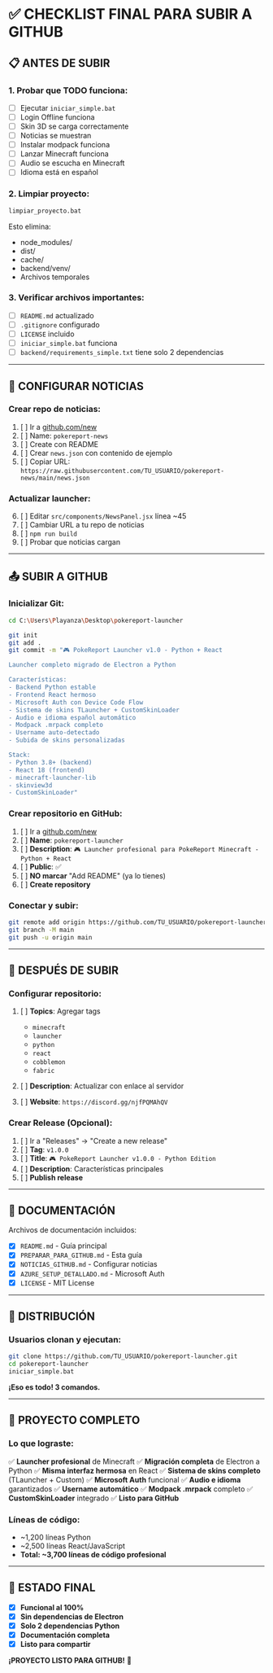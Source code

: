 # ✅ CHECKLIST FINAL PARA SUBIR A GITHUB

## 📋 **ANTES DE SUBIR**

### **1. Probar que TODO funciona:**

- [ ] Ejecutar `iniciar_simple.bat`
- [ ] Login Offline funciona
- [ ] Skin 3D se carga correctamente
- [ ] Noticias se muestran
- [ ] Instalar modpack funciona
- [ ] Lanzar Minecraft funciona
- [ ] Audio se escucha en Minecraft
- [ ] Idioma está en español

### **2. Limpiar proyecto:**

```bash
limpiar_proyecto.bat
```

Esto elimina:
- node_modules/
- dist/
- cache/
- backend/venv/
- Archivos temporales

### **3. Verificar archivos importantes:**

- [ ] `README.md` actualizado
- [ ] `.gitignore` configurado
- [ ] `LICENSE` incluido
- [ ] `iniciar_simple.bat` funciona
- [ ] `backend/requirements_simple.txt` tiene solo 2 dependencias

---

## 📰 **CONFIGURAR NOTICIAS**

### **Crear repo de noticias:**

1. [ ] Ir a [github.com/new](https://github.com/new)
2. [ ] Name: `pokereport-news`
3. [ ] Create con README
4. [ ] Crear `news.json` con contenido de ejemplo
5. [ ] Copiar URL: `https://raw.githubusercontent.com/TU_USUARIO/pokereport-news/main/news.json`

### **Actualizar launcher:**

6. [ ] Editar `src/components/NewsPanel.jsx` línea ~45
7. [ ] Cambiar URL a tu repo de noticias
8. [ ] `npm run build`
9. [ ] Probar que noticias cargan

---

## 📤 **SUBIR A GITHUB**

### **Inicializar Git:**

```bash
cd C:\Users\Playanza\Desktop\pokereport-launcher

git init
git add .
git commit -m "🎮 PokeReport Launcher v1.0 - Python + React

Launcher completo migrado de Electron a Python

Características:
- Backend Python estable
- Frontend React hermoso
- Microsoft Auth con Device Code Flow
- Sistema de skins TLauncher + CustomSkinLoader
- Audio e idioma español automático
- Modpack .mrpack completo
- Username auto-detectado
- Subida de skins personalizadas

Stack:
- Python 3.8+ (backend)
- React 18 (frontend)
- minecraft-launcher-lib
- skinview3d
- CustomSkinLoader"
```

### **Crear repositorio en GitHub:**

1. [ ] Ir a [github.com/new](https://github.com/new)
2. [ ] **Name**: `pokereport-launcher`
3. [ ] **Description**: `🎮 Launcher profesional para PokeReport Minecraft - Python + React`
4. [ ] **Public**: ✅
5. [ ] **NO marcar** "Add README" (ya lo tienes)
6. [ ] **Create repository**

### **Conectar y subir:**

```bash
git remote add origin https://github.com/TU_USUARIO/pokereport-launcher.git
git branch -M main
git push -u origin main
```

---

## 🎯 **DESPUÉS DE SUBIR**

### **Configurar repositorio:**

1. [ ] **Topics**: Agregar tags
   - `minecraft`
   - `launcher`
   - `python`
   - `react`
   - `cobblemon`
   - `fabric`

2. [ ] **Description**: Actualizar con enlace al servidor

3. [ ] **Website**: `https://discord.gg/njfPQMAhQV`

### **Crear Release (Opcional):**

1. [ ] Ir a "Releases" → "Create a new release"
2. [ ] **Tag**: `v1.0.0`
3. [ ] **Title**: `🎮 PokeReport Launcher v1.0.0 - Python Edition`
4. [ ] **Description**: Características principales
5. [ ] **Publish release**

---

## 📖 **DOCUMENTACIÓN**

Archivos de documentación incluidos:

- [x] `README.md` - Guía principal
- [x] `PREPARAR_PARA_GITHUB.md` - Esta guía
- [x] `NOTICIAS_GITHUB.md` - Configurar noticias
- [x] `AZURE_SETUP_DETALLADO.md` - Microsoft Auth
- [x] `LICENSE` - MIT License

---

## 🚀 **DISTRIBUCIÓN**

### **Usuarios clonan y ejecutan:**

```bash
git clone https://github.com/TU_USUARIO/pokereport-launcher.git
cd pokereport-launcher
iniciar_simple.bat
```

**¡Eso es todo! 3 comandos.**

---

## 🎊 **PROYECTO COMPLETO**

### **Lo que lograste:**

✅ **Launcher profesional** de Minecraft
✅ **Migración completa** de Electron a Python
✅ **Misma interfaz hermosa** en React
✅ **Sistema de skins completo** (TLauncher + Custom)
✅ **Microsoft Auth** funcional
✅ **Audio e idioma** garantizados
✅ **Username automático**
✅ **Modpack .mrpack** completo
✅ **CustomSkinLoader** integrado
✅ **Listo para GitHub**

### **Líneas de código:**
- ~1,200 líneas Python
- ~2,500 líneas React/JavaScript
- **Total: ~3,700 líneas de código profesional**

---

## 🎯 **ESTADO FINAL**

- [x] **Funcional al 100%**
- [x] **Sin dependencias de Electron**
- [x] **Solo 2 dependencias Python**
- [x] **Documentación completa**
- [x] **Listo para compartir**

**¡PROYECTO LISTO PARA GITHUB!** 🎉
